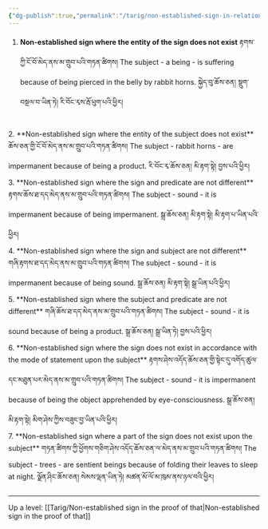 ```yaml
---
{"dg-publish":true,"permalink":"/tarig/non-established-sign-in-relation-to-the-meaning/"}
---
```


1. **Non-established sign where the entity of the sign does not exist** 
   རྟགས་ཀྱི་ངོ་བོ་མེད་ནས་མ་གྲུབ་པའི་གཏན་ཚིགས།
   The subject - a being - is suffering because of being pierced in the belly by rabbit horns.
   སྐྱེད་བུ་ཆོས་ཅན། སྡུག་བསྔལ་བ་ཡིན་ཏེ། རི་བོང་རྭས་རྦོ་ཕུག་པའི་ཕྱིར།
<br>
2. **Non-established sign where the entity of the subject does not exist** 
   ཆོས་ཅན་གྱི་ངོ་བོ་མེད་ནས་མ་གྲུབ་པའི་གཏན་ཚིགས།
   The subject - rabbit horns - are impermanent because of being a product.
   རི་བོང་རྭ་ཆོས་ཅན། མི་རྟག་སྟེ། བྱས་པའི་ཕྱིར།
<br>
3. **Non-established sign where the sign and predicate are not different** 
   རྟགས་ཆོས་ཐ་དད་མེད་ནས་མ་གྲུབ་པའི་གཏན་ཚིགས།
   The subject - sound - it is impermanent because of being impermanent.
   སྒྲ་ཆོས་ཅན། མི་རྟག་སྟེ། མི་རྟག་པ་ཡིན་པའི་ཕྱིར།
<br>
4. **Non-established sign where the sign and subject are not different** 
   གཞི་རྟགས་ཐ་དད་མེད་ནས་མ་གྲུབ་པའི་གཏན་ཚིགས།
   The subject - sound - it is impermanent because of being sound.
   སྒྲ་ཆོས་ཅན། མི་རྟག་སྟེ། སྒྲ་ཡིན་པའི་ཕྱིར།
<br>
5. **Non-established sign where the subject and predicate are not different** 
   གཞི་ཆོས་ཐ་དད་མེད་ནས་མ་གྲུབ་པའི་གཏན་ཚིགས།
   The subject - sound - it is sound because of being a product.
   སྒྲ་ཆོས་ཅན། སྒྲ་ཡིན་ཏེ། བྱས་པའི་ཕྱིར།
<br>
6. **Non-established sign where the sign does not exist in accordance with the mode of statement upon the subject** 
   རྟགས་ཤེས་འདོད་ཆོས་ཅན་གྱི་སྟེང་དུ་འགོད་ཚུལ་དང་མཐུན་པར་མེད་ནས་མ་གྲུབ་པའི་གཏན་ཚིགས།
   The subject - sound - it is impermanent because of being the object apprehended by eye-consciousness.
   སྒྲ་ཆོས་ཅན། མི་རྟག་སྟེ། མིག་ཤེས་ཀྱིས་བཟུང་བྱ་ཡིན་པའི་ཕྱིར།
<br>
7. **Non-established sign where a part of the sign does not exist upon the subject** 
   གཏན་ཚིགས་ཀྱི་ཕྱོགས་གཅིག་ཤེས་འདོད་ཆོས་ཅན་ལ་མེད་ནས་མ་གྲུབ་པའི་གཏན་ཚིགས།
   The subject - trees - are sentient beings because of folding their leaves to sleep at night.
   ལྗོན་ཤིང་ཆོས་ཅན། སེམས་ལྡན་ཡིན་ཏེ། མཚན་མོ་ལོ་མ་ཁུམ་ནས་ཉལ་བའི་ཕྱིར།

---
Up a level: [[Tarig/Non-established sign in the proof of that\|Non-established sign in the proof of that]]